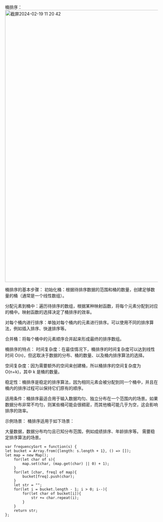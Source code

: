 桶排序：     
<img width="894" alt="截屏2024-02-19 11 20 42" src="https://github.com/xkong-study/gucheng_algorithm/assets/100473178/db8e8d31-3b78-4653-9d08-04795d79beb5">

桶排序的基本步骤：
初始化桶：根据待排序数据的范围和桶的数量，创建足够数量的桶（通常是一个线性数组）。

分配元素到桶中：遍历待排序的数组，根据某种映射函数，将每个元素分配到对应的桶中。映射函数的选择决定了桶排序的效率。

对每个桶内进行排序：单独对每个桶内的元素进行排序。可以使用不同的排序算法，例如插入排序、快速排序等。

合并桶：将每个桶中的元素顺序合并起来形成最终的排序数组。

桶排序的特点：
时间复杂度：在最佳情况下，桶排序的时间复杂度可以达到线性时间 O(n)，但这取决于数据的分布、桶的数量、以及桶内排序算法的选择。

空间复杂度：因为需要额外的空间来创建桶，所以桶排序的空间复杂度为 O(n+k)，其中 k 是桶的数量。

稳定性：桶排序是稳定的排序算法，因为相同元素会被分配到同一个桶中，并且在桶内的排序过程可以保持它们原有的顺序。

适用条件：桶排序最适合用于输入数据均匀、独立分布在一个范围内的场景。如果数据分布非常不均匀，则某些桶可能会很稠密，而其他桶可能几乎为空，这会影响排序的效率。

示例场景：
桶排序适用于如下场景：

大量数据，数据分布均匀且已知分布范围，例如成绩排序、年龄排序等。
需要稳定排序算法的场景。

```code
var frequencySort = function(s) {
let bucket = Array.from({length: s.length + 1}, () => []);
let map = new Map();
    for(let char of s){
        map.set(char, (map.get(char) || 0) + 1);
    }
    for(let [char, freq] of map){
        bucket[freq].push(char);
    }
    let str = "";
    for(let i = bucket.length - 1; i > 0; i--){
        for(let char of bucket[i]){
            str += char.repeat(i);
        }
    }
    return str;
};
```
